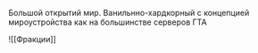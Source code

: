 Большой открытий мир. Ванильнно-хардкорный с концепцией мироустройства как на большинстве серверов ГТА

![[Фракции]]